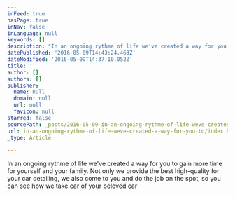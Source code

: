 ```yaml
---
inFeed: true
hasPage: true
inNav: false
inLanguage: null
keywords: []
description: "In an ongoing rythme of life we've created a way for you to gain more time for yourself and your family. Not only we provide the best high-quality for your car detailing, we also come to you and do the job on the spot, so you can see how we take car of your beloved car"
datePublished: '2016-05-09T14:43:24.463Z'
dateModified: '2016-05-09T14:37:10.052Z'
title: ''
author: []
authors: []
publisher:
  name: null
  domain: null
  url: null
  favicon: null
starred: false
sourcePath: _posts/2016-05-09-in-an-ongoing-rythme-of-life-weve-created-a-way-for-you-to.md
url: in-an-ongoing-rythme-of-life-weve-created-a-way-for-you-to/index.html
_type: Article

---
```

In an ongoing rythme of life we've created a way for you to gain more time for yourself and your family. Not only we provide the best high-quality for your car detailing, we also come to you and do the job on the spot, so you can see how we take car of your beloved car